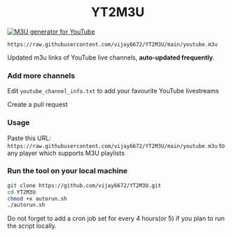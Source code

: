 
<h1 align="center"> YT2M3U </h1>

[![M3U generator for YouTube](https://github.com/vijay6672/YT2M3U/actions/workflows/m3u_Generator.yml/badge.svg)](https://github.com/vijay6672/YT2M3U/actions/workflows/m3u_Generator.yml)

`https://raw.githubusercontent.com/vijay6672/YT2M3U/main/youtube.m3u`

Updated m3u links of YouTube live channels, **auto-updated frequently**.


### Add more channels
Edit `youtube_channel_info.txt` to add your favourite YouTube livestreams

Create a pull request

### Usage
Paste this URL: `https://raw.githubusercontent.com/vijay6672/YT2M3U/main/youtube.m3u` to any player which supports M3U playlists

### Run the tool on your local machine
``` bash
git clone https://github.com/vijay6672/YT2M3U.git
cd YT2M3U
chmod +x autorun.sh
./autorun.sh
```

Do not forget to add a cron job set for every 4 hours(or 5) if you plan to run the script locally.
